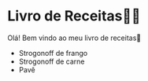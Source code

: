 # Livro de Receitas:man_cook:

Olá! Bem vindo ao meu livro de receitas:wave:

- Strogonoff de frango
- Strogonoff de carne
- Pavê